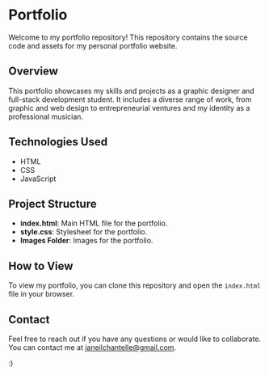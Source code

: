 # Portfolio

Welcome to my portfolio repository! This repository contains the source code and assets for my personal portfolio website.

## Overview

This portfolio showcases my skills and projects as a graphic designer and full-stack development student. It includes a diverse range of work, 
from graphic and web design to entrepreneurial ventures and my identity as a professional musician.

## Technologies Used

- HTML
- CSS
- JavaScript

## Project Structure

- **index.html**: Main HTML file for the portfolio.
- **style.css**: Stylesheet for the portfolio.
- **Images Folder**: Images for the portfolio.


## How to View

To view my portfolio, you can clone this repository and open the `index.html` file in your browser.

## Contact

Feel free to reach out if you have any questions or would like to collaborate. You can contact me at janeilchantelle@gmail.com.

:)
